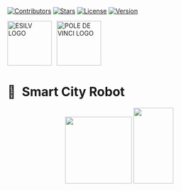 <!-- Badges -->
[![Contributors][contributors-badge]][contributors-wlink]
[![Stars][stars-badge]][stars-wlink]
[![License][license-badge]][license-wlink]
[![Version][version-badge]][version-wlink]

<!-- School Logo Header -->
<img src="https://upload.wikimedia.org/wikipedia/commons/thumb/d/d1/Logo_esilv_png_blanc.png/600px-Logo_esilv_png_blanc.png" alt="ESILV LOGO" width="100" height="100"> 
<img src="https://cdn.livestorm.co/uploads/organization/avatar/458c155c-0eb6-4400-9aa5-417e61f64b3f/29eb3e3a-7095-4752-8b3a-9a6c3279b09f.png?v=1602173188" alt="POLE DE VINCI LOGO" width="100" height="100">

<!-- Project's Part 01 Header -->
# 👋 **Smart City Robot**
<div align="center">
    <img src = "https://upload.wikimedia.org/wikipedia/commons/thumb/c/c3/Python-logo-notext.svg/1869px-Python-logo-notext.svg.png"  width="150">
    <img src="https://cdn.discordapp.com/attachments/1016726123134058526/1069603350892523560/image.png" width="90" height="170">
</div>

<br>


<!-- Markdown Badges Variables -->
[contributors-badge]: https://img.shields.io/github/contributors/Miroshino/Smart-City-Robot.svg?style=for-the-badge
[contributors-wlink]: https://github.com/Miroshino/Smart-City-Robot/graphs/contributors

[stars-badge]: https://img.shields.io/github/stars/Miroshino/Smart-City-Robot.svg?style=for-the-badge
[stars-wlink]: https://github.com/Miroshino/Smart-City-Robot/stargazers

[license-badge]: https://img.shields.io/github/license/Miroshino/Smart-City-Robot.svg?style=for-the-badge
[license-wlink]: ttps://github.com/Miroshino/Smart-City-Robot/blob/master/LICENSE.txt

[version-badge]: https://img.shields.io/badge/Version-v1.0.0-green?style=for-the-badge
[version-wlink]: https://github.com/Miroshino/Smart-City-Robot
